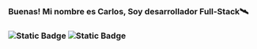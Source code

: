 ### Buenas! Mi nombre es Carlos, Soy desarrollador Full-Stack🛰️
### ![Static Badge](https://img.shields.io/badge/React-blue) ![Static Badge](https://img.shields.io/badge/Laravel-red)









